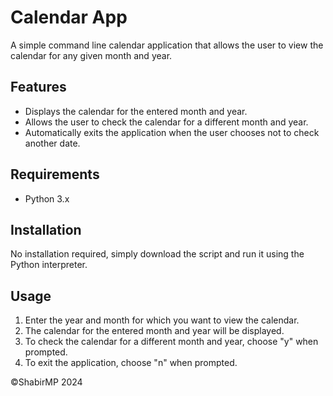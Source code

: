 # Calendar App

A simple command line calendar application that allows the user to view the calendar for any given month and year.

## Features

* Displays the calendar for the entered month and year.
* Allows the user to check the calendar for a different month and year.
* Automatically exits the application when the user chooses not to check another date.

## Requirements

* Python 3.x

## Installation

No installation required, simply download the script and run it using the Python interpreter.

## Usage

1. Enter the year and month for which you want to view the calendar.
2. The calendar for the entered month and year will be displayed.
3. To check the calendar for a different month and year, choose "y" when prompted.
4. To exit the application, choose "n" when prompted.

©ShabirMP 2024
